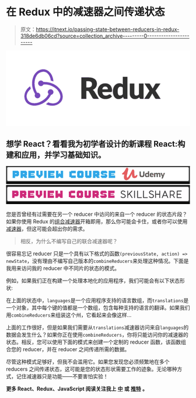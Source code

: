 # 在 Redux 中的减速器之间传递状态

> 原文：<https://itnext.io/passing-state-between-reducers-in-redux-318de6db06cd?source=collection_archive---------0----------------------->

![](img/18f54bce05bdea59b447d3e9db35977f.png)

## 想学 React？看看我为初学者设计的新课程 React:构建和应用，并学习基础知识。

[![](img/5c22a14a522ba5a7825571f3868cc6eb.png)](https://www.udemy.com/share/100GaX/)[![](img/3c7a53fe19b81397aed6147a0f577a60.png)](https://skl.sh/2CssGg0)

您是否曾经有过需要在另一个 reducer 中访问的来自一个 reducer 的状态片段？如果你使用 Redux 的[组合减速器](https://redux.js.org/api-reference/combinereducers)开箱即用，那么你可能会卡住，或者你可以使用[减速器](https://github.com/redux-utilities/reduce-reducers)，但这可能会超出你的需求。

> 相反，为什么不编写自己的联合减速器呢？

很容易忘记 reducer 只是一个具有以下格式的函数`(previousState, action) => newState`，没有理由不编写自己版本的`combineReducers`来处理这种情况。下面是我用来访问我的 reducer 中不同片的状态的模式。

例如，如果我们正在构建一个处理本地化的应用程序，我们可能会有以下状态形状:

在上面的状态中，`languages`是一个应用程序支持的语言数组，而`translations`是一个对象，其中每个键的值都是一个数组，包含每种支持的语言的翻译。如果我们用`combineReducers`来组装这个州，它看起来会像这样…

上面的工作很好，但是如果我们需要从`translations`减速器访问来自`languages`的数据会发生什么？如果你正在使用`combineReducers`，你将只能访问你的减速器的状态。相反，您可以使用下面的模式来创建一个定制的 reducer 函数，该函数组合您的 reducer，并在 reducer 之间传递所需的数据。

尽管这种模式足够好，但我不会滥用它。如果您发现您必须频繁地在多个 reducers 之间传递状态，这可能是您的状态形状需要工作的迹象。无论哪种方式，记住减速器只是功能——不要害怕实验！

**更多 React、Redux、JavaScript 阅读关注我上** [**中**](https://medium.com/@ryandrewjohnson) **或** [**推特**](https://twitter.com/ryandrewjohnson) **。**